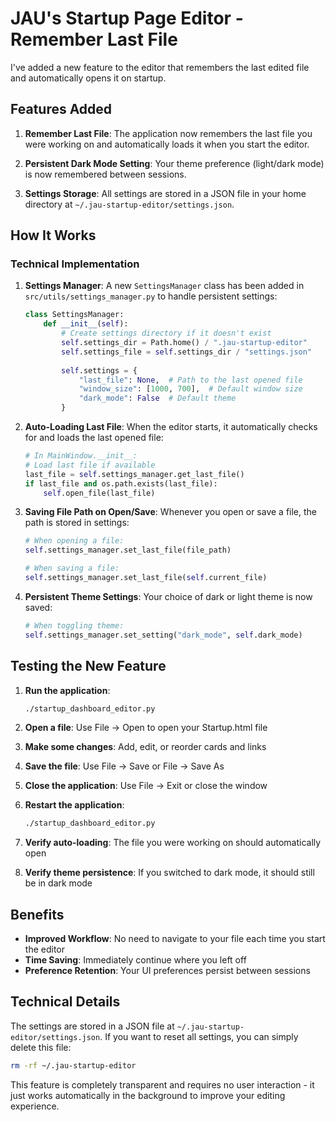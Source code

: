 # JAU's Startup Page Editor - Remember Last File

I've added a new feature to the editor that remembers the last edited file and automatically opens it on startup.

## Features Added

1. **Remember Last File**: The application now remembers the last file you were working on and automatically loads it when you start the editor.

2. **Persistent Dark Mode Setting**: Your theme preference (light/dark mode) is now remembered between sessions.

3. **Settings Storage**: All settings are stored in a JSON file in your home directory at `~/.jau-startup-editor/settings.json`.

## How It Works

### Technical Implementation

1. **Settings Manager**: A new `SettingsManager` class has been added in `src/utils/settings_manager.py` to handle persistent settings:
   ```python
   class SettingsManager:
       def __init__(self):
           # Create settings directory if it doesn't exist
           self.settings_dir = Path.home() / ".jau-startup-editor"
           self.settings_file = self.settings_dir / "settings.json"
           
           self.settings = {
               "last_file": None,  # Path to the last opened file
               "window_size": [1000, 700],  # Default window size
               "dark_mode": False  # Default theme
           }
   ```

2. **Auto-Loading Last File**: When the editor starts, it automatically checks for and loads the last opened file:
   ```python
   # In MainWindow.__init__:
   # Load last file if available
   last_file = self.settings_manager.get_last_file()
   if last_file and os.path.exists(last_file):
       self.open_file(last_file)
   ```

3. **Saving File Path on Open/Save**: Whenever you open or save a file, the path is stored in settings:
   ```python
   # When opening a file:
   self.settings_manager.set_last_file(file_path)
   
   # When saving a file:
   self.settings_manager.set_last_file(self.current_file)
   ```

4. **Persistent Theme Settings**: Your choice of dark or light theme is now saved:
   ```python
   # When toggling theme:
   self.settings_manager.set_setting("dark_mode", self.dark_mode)
   ```

## Testing the New Feature

1. **Run the application**:
   ```bash
   ./startup_dashboard_editor.py
   ```

2. **Open a file**: Use File → Open to open your Startup.html file

3. **Make some changes**: Add, edit, or reorder cards and links

4. **Save the file**: Use File → Save or File → Save As

5. **Close the application**: Use File → Exit or close the window

6. **Restart the application**:
   ```bash
   ./startup_dashboard_editor.py
   ```

7. **Verify auto-loading**: The file you were working on should automatically open

8. **Verify theme persistence**: If you switched to dark mode, it should still be in dark mode

## Benefits

- **Improved Workflow**: No need to navigate to your file each time you start the editor
- **Time Saving**: Immediately continue where you left off
- **Preference Retention**: Your UI preferences persist between sessions

## Technical Details

The settings are stored in a JSON file at `~/.jau-startup-editor/settings.json`. If you want to reset all settings, you can simply delete this file:

```bash
rm -rf ~/.jau-startup-editor
```

This feature is completely transparent and requires no user interaction - it just works automatically in the background to improve your editing experience.

